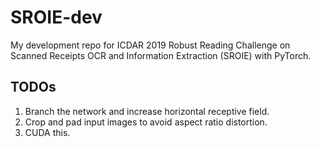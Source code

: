 # SROIE-dev

My development repo for ICDAR 2019 Robust Reading Challenge on Scanned Receipts OCR and Information Extraction (SROIE) with PyTorch.

## TODOs

1. Branch the network and increase horizontal receptive field.
1. Crop and pad input images to avoid aspect ratio distortion.
1. CUDA this.
